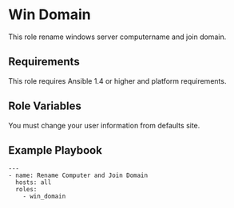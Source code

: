 Win Domain
=========

This role rename windows server computername and join domain.

Requirements
------------

This role requires Ansible 1.4 or higher and platform requirements.

Role Variables
--------------

You must change your user information from defaults site.


Example Playbook
----------------
```
---
- name: Rename Computer and Join Domain
  hosts: all
  roles:
    - win_domain
```

